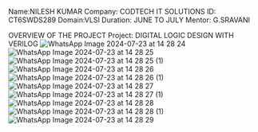 Name:NILESH KUMAR
Company: CODTECH IT SOLUTIONS
ID: CT6SWDS289
Domain:VLSI
Duration: JUNE TO JULY
Mentor: G.SRAVANI

OVERVIEW OF THE PROJECT
Project: DIGITAL LOGIC DESIGN WITH VERILOG
![WhatsApp Image 2024-07-23 at 14 28 24](https://github.com/user-attachments/assets/646e4bf2-8908-4ec1-9151-d46c2d3ba137)
![WhatsApp Image 2024-07-23 at 14 28 25](https://github.com/user-attachments/assets/6378ae04-a1e9-4c75-82ff-1767d402282d)
![WhatsApp Image 2024-07-23 at 14 28 25 (1)](https://github.com/user-attachments/assets/3d315795-7d6e-4bed-8c94-1f07fe0bd3a9)
![WhatsApp Image 2024-07-23 at 14 28 26](https://github.com/user-attachments/assets/b48d5d7d-a81a-4015-be5e-4ac4d039ed6a)
![WhatsApp Image 2024-07-23 at 14 28 26 (1)](https://github.com/user-attachments/assets/ec1d4795-52e7-4f6e-a617-048bedffff04)
![WhatsApp Image 2024-07-23 at 14 28 27](https://github.com/user-attachments/assets/879e5ed8-6db4-4f91-8bf4-b116238b0009)
![WhatsApp Image 2024-07-23 at 14 28 27 (1)](https://github.com/user-attachments/assets/261137d5-d18d-446a-982b-ec5cc67490fa)
![WhatsApp Image 2024-07-23 at 14 28 28](https://github.com/user-attachments/assets/34f24391-569c-459f-aa50-b0731dbc4361)
![WhatsApp Image 2024-07-23 at 14 28 28 (1)](https://github.com/user-attachments/assets/25034b36-7c94-4e63-8cb1-0c7cbd327997)
![WhatsApp Image 2024-07-23 at 14 28 29](https://github.com/user-attachments/assets/5f15a3c9-ce9e-4e6d-8a06-af22dfd1051e)








